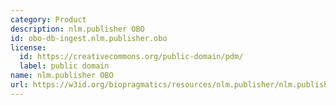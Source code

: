 ```yaml
---
category: Product
description: nlm.publisher OBO
id: obo-db-ingest.nlm.publisher.obo
license:
  id: https://creativecommons.org/public-domain/pdm/
  label: public domain
name: nlm.publisher OBO
url: https://w3id.org/biopragmatics/resources/nlm.publisher/nlm.publisher.obo
---
```

